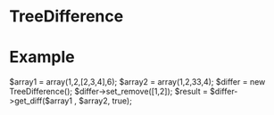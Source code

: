 # TreeDifference

<h1>Example</h1>
$array1 = array(1,2,[2,3,4],6);
$array2 = array(1,2,33,4);
$differ = new TreeDifference();
$differ->set_remove([1,2]);
$result = $differ->get_diff($array1 , $array2, true);
